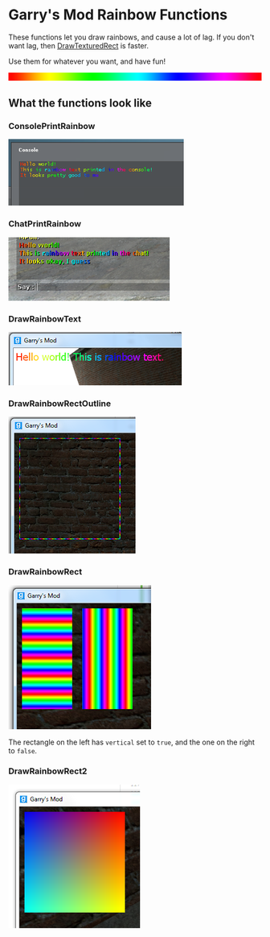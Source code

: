 # Garry's Mod Rainbow Functions
These functions let you draw rainbows, and cause a lot of lag. If you don't want lag, then [DrawTexturedRect](https://wiki.garrysmod.com/page/surface/DrawTexturedRect) is faster.

Use them for whatever you want, and have fun!

![Rainbow image](images/Rainbow.png?raw=true)

## What the functions look like
### ConsolePrintRainbow
![ConsolePrintRainbow image](images/ConsolePrintRainbow.png?raw=true)
### ChatPrintRainbow
![ChatPrintRainbow image](images/ChatPrintRainbow.png?raw=true)
### DrawRainbowText
![DrawRainbowText image](images/DrawRainbowText.png?raw=true)
### DrawRainbowRectOutline
![DrawRainbowRectOutline image](images/DrawRainbowRectOutline.png?raw=true)
### DrawRainbowRect
![DrawRainbowRect image](images/DrawRainbowRect.png?raw=true)

The rectangle on the left has `vertical` set to `true`, and the one on the right to `false`.
### DrawRainbowRect2
![DrawRainbowRect2 image](images/DrawRainbowRect2.png?raw=true)
